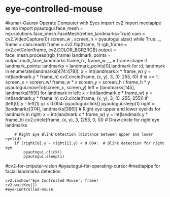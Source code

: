 # eye-controlled-mouse
#kumar-Gaurav
Operate Computer with Eyes
import cv2
import mediapipe as mp
import pyautogui
face_mesh = mp.solutions.face_mesh.FaceMesh(refine_landmarks=True)
cam = cv2.VideoCapture(0)
screen_w , screen_h = pyautogui.size()
while True:
    _, frame = cam.read()
    frame = cv2.flip(frame, 1)
    rgb_frame = cv2.cvtColor(frame, cv2.COLOR_BGR2RGB)
    output = face_mesh.process(rgb_frame)
    landmark_points = output.multi_face_landmarks
    frame_h , frame_w , _ = frame.shape
    if landmark_points:
        landmarks = landmark_points[0].landmark
        for id, landmark in enumerate(landmarks[474:478]):
            x = int(landmark.x * frame_w)
            y = int(landmark.y * frame_h)
            cv2.circle(frame, (x, y), 3, (0, 255, 0))
            if id == 1:
                screen_x = screen_w/ frame_w * x
                screen_y = screen_h / frame_h * y
                pyautogui.moveTo(screen_x, screen_y)
        left = [landmarks[145], landmarks[159]]
        for landmark in left:
            x = int(landmark.x * frame_w)
            y = int(landmark.y * frame_h)
            cv2.circle(frame, (x, y), 3, (0, 255, 255))
        if (left[0].y - left[1].y) < 0.004:
            pyautogui.click()
            pyautogui.sleep(1)
        right = [landmarks[374], landmarks[386]]  # Right eye upper and lower eyelids
        for landmark in right:
            x = int(landmark.x * frame_w)
            y = int(landmark.y * frame_h)
            cv2.circle(frame, (x, y), 3, (255, 0, 0))  # Draw circle for right eye landmarks

        # Right Eye Blink Detection (distance between upper and lower eyelid)
        if (right[0].y - right[1].y) < 0.004:  # Blink detection for right eye
            pyautogui.click()
            pyautogui.sleep(1)           
#cv2-for-cmputer-vision
#pyautogui-for-operating-cursor
#mediapipe for facial landmarks detection

    cv2.imshow('Eye Controlled Mouse', frame)
    cv2.waitKey(1)
    #eye-controlled-mouse
